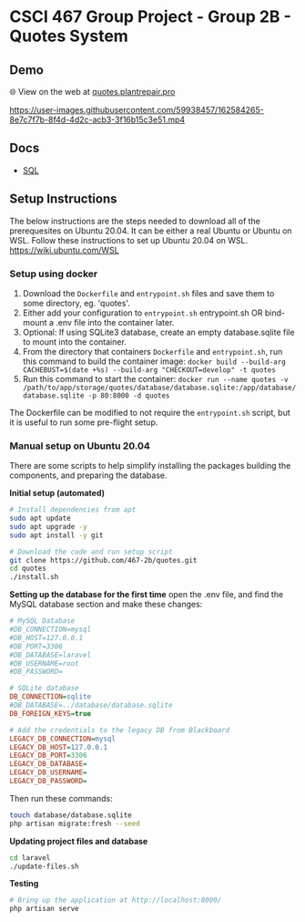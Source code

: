 # CSCI 467 Group Project - Group 2B - Quotes System

## Demo

🌐 View on the web at [quotes.plantrepair.pro](https://quotes.plantrepair.pro/)

https://user-images.githubusercontent.com/59938457/162584265-8e7c7f7b-8f4d-4d2c-acb3-3f16b15c3e51.mp4


## Docs

* [SQL](sql/README.md)

## Setup Instructions

The below instructions are the steps needed to download all of the prerequesites on Ubuntu 20.04. It can be either a real Ubuntu or Ubuntu on WSL. Follow these instructions to set up Ubuntu 20.04 on WSL. https://wiki.ubuntu.com/WSL

### Setup using docker

1. Download the `Dockerfile` and `entrypoint.sh` files and save them to some directory, eg. 'quotes'.
2. Either add your configuration to `entrypoint.sh` entrypoint.sh OR bind-mount a .env file into the container later.
3. Optional: If using SQLite3 database, create an empty database.sqlite file to mount into the container.
4. From the directory that containers  `Dockerfile` and `entrypoint.sh`, run this command to build the container image:
   `docker build --build-arg CACHEBUST=$(date +%s) --build-arg "CHECKOUT=develop" -t quotes`
5. Run this command to start the container:
   `docker run --name quotes -v /path/to/app/storage/quotes/database/database.sqlite:/app/database/database.sqlite -p 80:8000 -d quotes`

The Dockerfile can be modified to not require the `entrypoint.sh` script, but it is useful to run some pre-flight setup.

### Manual setup on Ubuntu 20.04

There are some scripts to help simplify installing the packages building the components, and preparing the database.

**Initial setup (automated)**
```sh
# Install dependencies from apt
sudo apt update
sudo apt upgrade -y
sudo apt install -y git

# Download the code and run setup script
git clone https://github.com/467-2b/quotes.git
cd quotes
./install.sh
```

**Setting up the database for the first time**
open the .env file, and find the MySQL database section and make these changes:
```ini
# MySQL Database
#DB_CONNECTION=mysql
#DB_HOST=127.0.0.1
#DB_PORT=3306
#DB_DATABASE=laravel
#DB_USERNAME=root
#DB_PASSWORD=

# SQLite database
DB_CONNECTION=sqlite
#DB_DATABASE=../database/database.sqlite
DB_FOREIGN_KEYS=true

# Add the credentials to the legacy DB from Blackboard
LEGACY_DB_CONNECTION=mysql
LEGACY_DB_HOST=127.0.0.1
LEGACY_DB_PORT=3306
LEGACY_DB_DATABASE=
LEGACY_DB_USERNAME=
LEGACY_DB_PASSWORD=
```

Then run these commands: 
```sh
touch database/database.sqlite
php artisan migrate:fresh --seed
```

**Updating project files and database**
```sh
cd laravel
./update-files.sh
```

**Testing**
```sh
# Bring up the application at http://localhost:8000/
php artisan serve
```
